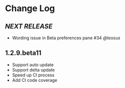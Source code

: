 # Change Log

## *NEXT RELEASE*
- Wording issue in Beta preferences pane #34 *@tessus*

## 1.2.9.beta11
- Support auto update
- Support delta update
- Speed up CI process
- Add CI code coverage